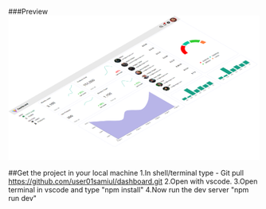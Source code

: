 ###Preview
![pphoto](https://github.com/user01samiul/dashboard/blob/main/public/screencapture-localhost-5173-2024-05-03-17_00_47%201.png)

##Get the project in your local machine 
1.In shell/terminal type - Git pull https://github.com/user01samiul/dashboard.git
2.Open with vscode.
3.Open terminal in vscode and type "npm install"
4.Now run the dev server "npm run dev"

